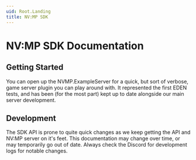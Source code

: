 ```yaml
---
uid: Root.Landing
title: NV:MP SDK
---
```


# NV:MP SDK Documentation


## Getting Started
You can open up the NVMP.ExampleServer for a quick, but sort of verbose, game server plugin you can play around with. It represented the first EDEN tests, and has been (for the most part) kept up to date alongside our main server development.

## Development
The SDK API is prone to quite quick changes as we keep getting the API and NV:MP server on it's feet. This documentation may change over time, or may temporarily go out of date. Always check the Discord for development logs for notable changes.